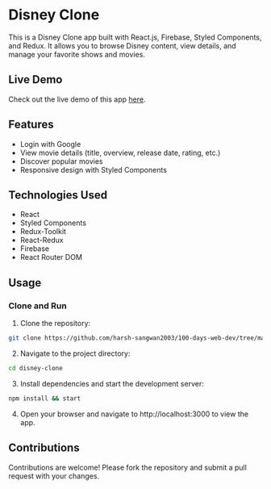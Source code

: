 # Disney Clone

This is a Disney Clone app built with React.js, Firebase, Styled Components, and Redux. It allows you to browse Disney content, view details, and manage your favorite shows and movies.

## Live Demo

Check out the live demo of this app [here](https://disney-clone-b7200.web.app/).

## Features

- Login with Google
- View movie details (title, overview, release date, rating, etc.)
- Discover popular movies
- Responsive design with Styled Components

## Technologies Used

- React
- Styled Components
- Redux-Toolkit
- React-Redux
- Firebase
- React Router DOM

## Usage

### Clone and Run

1. Clone the repository:

```bash
git clone https://github.com/harsh-sangwan2003/100-days-web-dev/tree/main/React%20JS/Projects/disney-clone.git
```

2. Navigate to the project directory:

```bash
cd disney-clone
```

3. Install dependencies and start the development server:

```bash
npm install && start
```

4. Open your browser and navigate to http://localhost:3000 to view the app.

## Contributions

Contributions are welcome! Please fork the repository and submit a pull request with your changes.